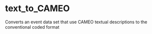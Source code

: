 text_to_CAMEO
=============

Converts an event data set that use CAMEO textual descriptions to the conventional coded format

